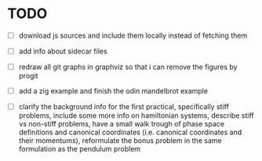 # TODO

- [ ] download js sources and include them locally instead of fetching them
- [ ] add info about sidecar files
- [ ] redraw all git graphs in graphviz so that i can remove the figures by progit 
- [ ] add a zig example and finish the odin mandelbrot example
- [ ] clarify the background info for the first practical, specifically stiff problems, include some
  more info on hamiltonian systems, describe stiff vs non-stiff problems, have a small walk trough of
phase space definitions and canonical coordinates (i.e. canonical coordinates and their momentums), reformulate the bonus
problem in the same formulation as the pendulum problem

